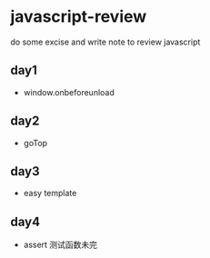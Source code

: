 # javascript-review
do some excise and write note to review javascript

## day1
- window.onbeforeunload

## day2
- goTop

## day3
- easy template

## day4
- assert 测试函数未完
